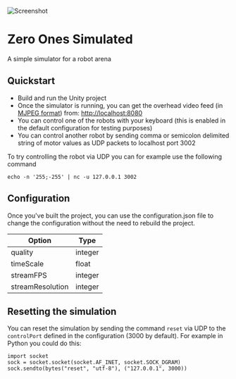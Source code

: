 ![Screenshot](https://repository-images.githubusercontent.com/268081145/c5953400-e350-11ea-8386-185060a80f35)

# Zero Ones Simulated
A simple simulator for a robot arena

## Quickstart
- Build and run the Unity project
- Once the simulator is running, you can get the overhead video feed (in [MJPEG format](https://en.wikipedia.org/wiki/Motion_JPEG)) from: [http://localhost:8080](http://localhost:8080)
- You can control one of the robots with your keyboard (this is enabled in the default configuration for testing purposes)
- You can control another robot by sending comma or semicolon delimited string of motor values as UDP packets to localhost port 3002

To try controlling the robot via UDP you can for example use the following command
```
echo -n '255;-255' | nc -u 127.0.0.1 3002
```

## Configuration
Once you've built the project, you can use the configuration.json file to change the configuration without the need to rebuild the project.

| Option           | Type    |
| ---------------- | ------- |
| quality          | integer |
| timeScale        | float   |
| streamFPS        | integer |
| streamResolution | integer |

## Resetting the simulation
You can reset the simulation by sending the command `reset` via UDP to the `controlPort` defined in the configuration (3000 by default). For example in Python you could do this:
```
import socket
sock = socket.socket(socket.AF_INET, socket.SOCK_DGRAM)
sock.sendto(bytes("reset", "utf-8"), ("127.0.0.1", 3000))
```